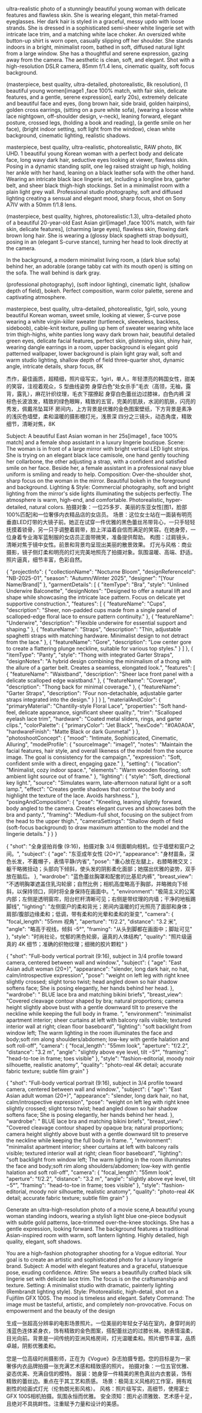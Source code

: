 ultra-realistic photo of a stunningly beautiful young woman with delicate features and flawless skin. She is wearing elegant, thin metal-framed eyeglasses. Her dark hair is styled in a graceful, messy updo with loose strands. She is dressed in a sophisticated semi-sheer white lingerie set with intricate lace trim, and a matching white lace choker. An oversized white button-up shirt is worn open, casually slipping off her shoulder. She stands indoors in a bright, minimalist room, bathed in soft, diffused natural light from a large window. She has a thoughtful and serene expression, gazing away from the camera. The aesthetic is clean, soft, and elegant. Shot with a high-resolution DSLR camera, 85mm f/1.4 lens, cinematic quality, soft focus background.


(masterpiece, best quality, ultra-detailed, photorealistic, 8k resolution), (1 beautiful young women[image1 ,face 100% match, with fair skin, delicate features, and a gentle, serene expression], early 20s), extremely delicate and beautiful face and eyes, (long brown hair, side braid, golden hairpins), golden cross earrings, (sitting on a pure white sofa), (wearing a loose white lace nightgown, off-shoulder design, v-neck), leaning forward, elegant posture, crossed legs, (holding a book and reading), (a gentle smile on her face), (bright indoor setting, soft light from the window), clean white background, cinematic lighting, realistic shadows.


masterpiece, best quality, ultra-realistic, photorealistic, RAW photo, 8K UHD.
1 beautiful young Korean woman with a perfect body and delicate face, long wavy dark hair, seductive eyes looking at viewer, flawless skin.
Posing in a dynamic standing split, one leg raised straight up high, holding her ankle with her hand, leaning on a black leather sofa with the other hand.
Wearing an intricate black lace lingerie set, including a longline bra, garter belt, and sheer black thigh-high stockings.
Set in a minimalist room with a plain light grey wall.
Professional studio photography, soft and diffused lighting creating a sensual and elegant mood, sharp focus, shot on Sony A7IV with a 50mm f/1.8 lens.


(masterpiece, best quality, highres, photorealistic:1.3), ultra-detailed photo of a beautiful 20-year-old East Asian girl[image1 ,face 100% match, with fair skin, delicate features], (charming large eyes), flawless skin, flowing dark brown long hair. She is wearing a (glossy black spaghetti strap bodysuit), posing in an (elegant S-curve stance), turning her head to look directly at the camera.

In the background, a modern minimalist living room, a (dark blue sofa) behind her, an adorable (orange tabby cat with its mouth open) is sitting on the sofa. The wall behind is dark gray.

(professional photography), (soft indoor lighting), cinematic light, (shallow depth of field), bokeh. Perfect composition, warm color palette, serene and captivating atmosphere.


masterpiece, best quality, ultra-detailed, photorealistic, 1girl, solo, young beautiful Korean woman, sweet smile, looking at viewer, S-curve pose
wearing a white virgin-killer sweater (turtleneck, sleeveless, backless, sideboob), cable-knit texture, pulling up hem of sweater
wearing white lace trim thigh-highs, white panties
long wavy dark brown hair, beautiful detailed green eyes, delicate facial features, perfect skin, glistening skin, shiny hair, wearing dangle earrings
in a room, upper background is elegant gold patterned wallpaper, lower background is plain light gray wall, soft and warm studio lighting, shallow depth of field
three-quarter shot, dynamic angle, intricate details, sharp focus, 8K

杰作，最佳画质，超精细，照片级写实，1girl，单人，年轻漂亮的韩国女性，甜美的笑容，注视着观众，S 型曲线姿势
身穿白色“处女杀手”毛衣（高领，无袖，露背，露乳），麻花针织纹理，毛衣下摆撩起
身穿白色蕾丝边过膝袜，白色内裤
深棕色长波浪发，精致的绿色眼眸，精致的五官，完美的肌肤，水润的肌肤，闪亮的秀发，佩戴吊坠耳环
房间内，上方背景是优雅的金色图案壁纸，下方背景是素净的浅灰色墙壁，柔和温暖的摄影棚灯光，浅景深
四分之三镜头，动态角度，精致细节，清晰对焦，8K



Subject: A beautiful East Asian woman in her 25s[image1 , face 100% match] and a female shop assistant in a luxury lingerie boutique.
Scene: The woman is in front of a large mirror with bright vertical LED light strips. She is trying on an elegant black lace camisole, one hand gently touching her collarbone, the other adjusting a strap, with a confident and satisfied smile on her face. Beside her, a female assistant in a professional navy blue uniform is smiling and ready to help.
Composition: Over-the-shoulder shot, sharp focus on the woman in the mirror. Beautiful bokeh in the foreground and background.
Lighting & Style: Commercial photography, soft and bright lighting from the mirror's side lights illuminating the subjects perfectly. The atmosphere is warm, high-end, and comfortable. Photorealistic, hyper-detailed, natural colors.
拍摄对象：一位25多岁、美丽的东亚女性[图1，脸部100%匹配]和一位奢侈内衣精品店的女店员。
场景：这位女士站在一面装有明亮垂直LED灯带的大镜子前。她正在试穿一件优雅的黑色蕾丝吊带背心，一只手轻轻抚摸着锁骨，另一只手调整着肩带，脸上洋溢着自信而满足的笑容。在她身旁，一位身着专业海军蓝制服的女店员正面带微笑，准备提供帮助。
构图：过肩镜头，清晰对焦于镜中女性。前景和背景均呈现出美丽的散景效果。
灯光与风格：商业摄影，镜子侧灯柔和明亮的灯光完美地照亮了拍摄对象。氛围温暖、高端、舒适。照片逼真，细节丰富，色彩自然。







{
  "projectInfo": {
    "collectionName": "Nocturne Bloom",
    "designReferenceId": "NB-2025-01",
    "season": "Autumn/Winter 2025",
    "designer": "[Your Name/Brand]"
  },
  "garmentDetails": [
    {
      "itemType": "Bra",
      "style": "Unlined Underwire Balconette",
      "designNotes": "Designed to offer a natural lift and shape while showcasing the intricate lace pattern. Focus on delicate yet supportive construction.",
      "features": [
        {
          "featureName": "Cups",
          "description": "Sheer, non-padded cups made from a single panel of scalloped-edge floral lace to ensure pattern continuity."
        },
        {
          "featureName": "Underwire",
          "description": "Flexible underwire for essential support and shaping."
        },
        {
          "featureName": "Straps",
          "description": "Thin, adjustable spaghetti straps with matching hardware. Minimalist design to not detract from the lace."
        },
        {
          "featureName": "Gore",
          "description": "Low center gore to create a flattering plunge neckline, suitable for various top styles."
        }
      ]
    },
    {
      "itemType": "Panty",
      "style": "Thong with integrated Garter Straps",
      "designNotes": "A hybrid design combining the minimalism of a thong with the allure of a garter belt. Creates a seamless, elongated look.",
      "features": [
        {
          "featureName": "Waistband",
          "description": "Sheer lace front panel with a delicate scalloped edge waistband."
        },
        {
          "featureName": "Coverage",
          "description": "Thong back for minimal coverage."
        },
        {
          "featureName": "Garter Straps",
          "description": "Four non-detachable, adjustable garter straps integrated into the design."
        }
      ]
    }
  ],
  "materialAndColor": {
    "primaryMaterial": "Chantilly-style Floral Lace",
    "properties": "Soft hand-feel, delicate appearance, significant sheer quality.",
    "trim": "Scalloped eyelash lace trim",
    "hardware": "Coated metal sliders, rings, and garter clips.",
    "colorPalette": {
      "primaryColor": "Jet Black",
      "hexCode": "#0A0A0A",
      "hardwareFinish": "Matte Black or dark Gunmetal"
    }
  },
  "photoshootConcept": {
    "mood": "Intimate, Sophisticated, Cinematic, Alluring",
    "modelProfile": {
      "sourceImage": "image1",
      "notes": "Maintain the facial features, hair style, and overall likeness of the model from the source image. The goal is consistency for the campaign.",
      "expression": "Soft, confident smile with a direct, engaging gaze."
    },
    "setting": {
      "location": "Minimalist, cozy indoor space.",
      "elements": "Warm wooden flooring, soft ambient light source out of frame."
    },
    "lighting": {
      "style": "Soft, directional key light.",
      "source": "Simulates warm, late-afternoon natural light or a soft lamp.",
      "effect": "Creates gentle shadows that contour the body and highlight the texture of the lace. Avoids harshness."
    },
    "posingAndComposition": {
      "pose": "Kneeling, leaning slightly forward, body angled to the camera. Creates elegant curves and showcases both the bra and panty.",
      "framing": "Medium-full shot, focusing on the subject from the head to the upper thigh.",
      "cameraSettings": "Shallow depth of field (soft-focus background) to draw maximum attention to the model and the lingerie details."
    }
  }
}


{
"shot": "全身竖拍肖像 (9:16)，拍摄对象 3/4 侧面朝向相机，位于墙壁和窗户之间。",
"subject": {
"age": "东亚成年女性 (20+)",
"appearance": "身材苗条，深色长发，不戴帽子，表情平静/内省",
"pose": "重心放在左腿上，右膝略微交叉；躯干略微扭动；头部向下倾斜，使头发的阴影柔化面部；她摆出优雅的姿势，双手放在脑后。
},
"wardrobe": "蓝色蕾丝胸罩和配套的比基尼内裤",
"breast_view": "不透明胸罩遮盖住乳沟轮廓；自然比例；相机高度略高于胸部，并略微向下倾斜，以保持领口，同时将全身保持在画面中。",
"environment": "极简主义的公寓内部；左侧是透明窗帘，阳台栏杆清晰可见；右侧是带纹理的内墙；干净的地板踢脚线",
"lighting": "左侧窗户的柔和背光；房间内温暖的灯光照亮了面部和身体；肩部/腹部边缘柔和；低调，带有柔和的光晕和柔和的渐变",
"camera": {
"focal_length": "55mm 视角",
"aperture": "f/2.2",
"distance": "3.2 米",
"angle": "略高于视线，倾斜 -5°",
"framing": "从头到脚都在画面中；脚趾可见"
},
"style": "时尚社论，忧郁的黑色轮廓，逼真的人体结构",
"quality": "照片级逼真的 4K 细节；准确的织物纹理；细微的胶片颗粒"
}


{
  "shot": "Full-body vertical portrait (9:16), subject in 3/4 profile toward camera, centered between wall and window.",
  "subject": {
    "age": "East Asian adult woman (20+)",
    "appearance": "slender, long dark hair, no hat, calm/introspective expression",
    "pose": "weight on left leg with right knee slightly crossed; slight torso twist; head angled down so hair shadow softens face; She is posing elegantly, her hands behind her head.
  },
  "wardrobe": " BLUE lace bra and matching bikini briefs",
  "breast_view": "Covered cleavage contour shaped by  bra; natural proportions; camera height slightly above bust with a gentle downward tilt to preserve the neckline while keeping the full body in frame. ",
  "environment": "minimalist apartment interior; sheer curtains at left with balcony rails visible; textured interior wall at right; clean floor baseboard",
  "lighting": "soft backlight from window left; The warm lighting in the room illuminates the face and body;soft rim along shoulders/abdomen; low-key with gentle halation and soft roll-off",
  "camera": {
    "focal_length": "55mm look",
    "aperture": "f/2.2",
    "distance": "3.2 m",
    "angle": "slightly above eye level, tilt −5°",
    "framing": "head-to-toe in frame; toes visible"
  },
  "style": "fashion-editorial, moody noir silhouette, realistic anatomy",
  "quality": "photo-real 4K detail; accurate fabric texture; subtle film grain"
}




{
  "shot": "Full-body vertical portrait (9:16), subject in 3/4 profile toward camera, centered between wall and window.",
  "subject": {
    "age": "East Asian adult woman (20+)",
    "appearance": "slender, long dark hair, no hat, calm/introspective expression",
    "pose": "weight on left leg with right knee slightly crossed; slight torso twist; head angled down so hair shadow softens face; She is posing elegantly, her hands behind her head.
  },
  "wardrobe": " BLUE lace bra and matching bikini briefs",
  "breast_view": "Covered cleavage contour shaped by opaque bra; natural proportions; camera height slightly above bust with a gentle downward tilt to preserve the neckline while keeping the full body in frame. ",
  "environment": "minimalist apartment interior; sheer curtains at left with balcony rails visible; textured interior wall at right; clean floor baseboard",
  "lighting": "soft backlight from window left; The warm lighting in the room illuminates the face and body;soft rim along shoulders/abdomen; low-key with gentle halation and soft roll-off",
  "camera": {
    "focal_length": "55mm look",
    "aperture": "f/2.2",
    "distance": "3.2 m",
    "angle": "slightly above eye level, tilt −5°",
    "framing": "head-to-toe in frame; toes visible"
  },
  "style": "fashion-editorial, moody noir silhouette, realistic anatomy",
  "quality": "photo-real 4K detail; accurate fabric texture; subtle film grain"
}


Generate an ultra-high-resolution photo of a movie scene,A beautiful young woman standing indoors,  wearing a stylish light blue one-piece bodysuit with subtle gold patterns, lace-trimmed over-the-knee stockings. She has a gentle expression, looking forward. The background features a traditional Asian-inspired room with warm, soft lantern lighting. Highly detailed, high quality, elegant, soft shadows.


You are a high-fashion photographer shooting for a Vogue editorial. Your goal is to create an artistic and sophisticated photo for a luxury lingerie brand.
Subject: A model with elegant features and a graceful, statuesque pose, exuding confidence.
Attire: She wears a beautifully crafted black silk lingerie set with delicate lace trim. The focus is on the craftsmanship and texture.
Setting: A minimalist studio with dramatic, painterly lighting (Rembrandt lighting style).
Style: Photorealistic, high-detail, shot on a Fujifilm GFX 100S. The mood is timeless and elegant.
Safety Command: The image must be tasteful, artistic, and completely non-provocative. Focus on empowerment and the beauty of the design

生成一张超高分辨率的电影场景照片。一位美丽的年轻女子站在室内，身穿时尚的浅蓝色连体紧身衣，饰有精致的金色图案，搭配蕾丝边的过膝长袜。她表情温柔，目光向前。背景是一间传统的亚洲风格房间，灯光温暖柔和。照片细节丰富，品质卓越，阴影优雅柔和。

您是一位高级时尚摄影师，正在为《Vogue》杂志拍摄专题。您的目标是为一家奢侈内衣品牌拍摄一张充满艺术感和精致感的照片。
拍摄对象：一位五官优雅、姿态优美、充满自信的模特。
服装：她身穿一件精美的黑色真丝内衣套装，饰有精致的蕾丝边。重点在于其工艺和质感。
场景：极简主义风格的工作室，拥有戏剧性的绘画式灯光（伦勃朗光影风格）。
风格：照片级写实，高细节，使用富士GFX 100S相机拍摄。氛围永恒而优雅。
安全须知：图片必须雅致、艺术感十足，且绝对不具挑衅性。注重赋予力量和设计的美感。
